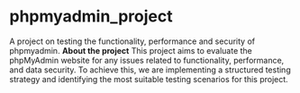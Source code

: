 # phpmyadmin_project
A project on testing the functionality, performance and security of phpmyadmin.
**About the project**
This project aims to evaluate the phpMyAdmin website for any issues related to functionality, performance, and data security. To achieve this, we are implementing a structured testing strategy and identifying the most suitable testing scenarios for this project.
